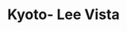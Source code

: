 ---
layout: place
title: "Kyoto- Lee Vista"
permalink: /florida/orlando/kyoto-lee-vista.html
stateAbbr: FL
stateName: Florida
cityName: Orlando
place_id: ChIJkUWrGm1j54gR30lj1odwDRk
photos:
  - name: >-
      places/ChIJkUWrGm1j54gR30lj1odwDRk/photos/AeeoHcIWbDnR7Dn1nDQ-9aaLOFdt_Hidy0h6-_kO0g9d9aQJ0R0_uqoXe8Axt-wDU96GdRBk0pua0hlj1sl5nPVBisqfNR3fWir3yJ0zntlx41IoJhflmd53m3cUHN1j93Z2b9YmIUZBFsdnwxGe4WoI8IBOAYBSKlN0BS_lYB6P1NjfQbr9jZbsnVdJpNtaCx4-CkjWNqyQ_NwcnI_0lc5LW_DuogipdTSbRD9rxA_3qNg0NqLZKeD-7DoVA7S0J1DL6CGep5SSey9CVa2NAdVis-T2CWC5OzZlGsEX8HtzfkmovUaMawRJ8ldlskfVLSWbDtALueKOlGken_IbIde0APoflpvjuxmquxNp5t7VPhUDcNJrhcnFy_1A1ZGXVruKpFA_jNJ22rAD9YfdXJsdWk6rFQ9U6-zvBgG0DXGSPbC9hTOg
    widthPx: 2484
    heightPx: 2695
    authorAttributions:
      - displayName: Steve Hunsader
        uri: https://maps.google.com/maps/contrib/103367844826769047545
        photoUri: >-
          https://lh3.googleusercontent.com/a-/ALV-UjX--aXjI1C17YBE-jMlYjgnOZZ8AERLnH72_cSEx4KT3x63D7AkAg=s100-p-k-no-mo
    flagContentUri: >-
      https://www.google.com/local/imagery/report/?cb_client=maps_api_places.places_api&image_key=!1e10!2sCIHM0ogKEICAgIDx9q3U3gE&hl=en-US
    googleMapsUri: >-
      https://www.google.com/maps/place//data=!3m4!1e2!3m2!1sCIHM0ogKEICAgIDx9q3U3gE!2e10!4m2!3m1!1s0x88e7636d1aab4591:0x190d7087d66349df
  - name: >-
      places/ChIJkUWrGm1j54gR30lj1odwDRk/photos/AeeoHcL43kmP88LZ_ik5eZrO8GD4zLgQoBTj2nkJA04TPBeInfcTXbNRr2voZyejpUDZbCDykdWbBmKKz4MqRDbO9dzqE7mfHA0wMnDmrNpbPOmU3mvw1muO9kVYugmzESTmcCCsdEsc8bLLZL_lzDEbspKaWVeuPrhrw07Ut1Z3GDs6S9q5syQU-ookIo7dhs522Dsm4l_7s4NegBpnpAlncd1qEWwr0LfhFyXk_y9_YnBXZnl4wLExDiHF39pS4OgMcndNcU01SCtENstp5KWj0-7wE7LGTNmrI4E5VqdvdxkqYg
    widthPx: 550
    heightPx: 440
    authorAttributions:
      - displayName: Kyoto- Lee Vista
        uri: https://maps.google.com/maps/contrib/116716888978555262361
        photoUri: >-
          https://lh3.googleusercontent.com/a-/ALV-UjVK0X3M99PMhTYUkyr0qyBBk2T5AYDkD_EYg5UYb2J_wPhO5n4=s100-p-k-no-mo
    flagContentUri: >-
      https://www.google.com/local/imagery/report/?cb_client=maps_api_places.places_api&image_key=!1e10!2sAF1QipMYkj_wO6AROuPQHuDZ29RP6WNJ6SOyW0d691xc&hl=en-US
    googleMapsUri: >-
      https://www.google.com/maps/place//data=!3m4!1e2!3m2!1sAF1QipMYkj_wO6AROuPQHuDZ29RP6WNJ6SOyW0d691xc!2e10!4m2!3m1!1s0x88e7636d1aab4591:0x190d7087d66349df
  - name: >-
      places/ChIJkUWrGm1j54gR30lj1odwDRk/photos/AeeoHcLQKg2rRSbf10XcwyebVdvYbos-QTcQP8Mv0A080mt5DQ_SZtq3w0_onxE6Soc2B3hhBOja7Z433FTa9hgE_HcIZFPgyrNGBZXq4ccLpgW9pP9EycF6UIrCTFAQ0aWHcjdCTV7W6JAJduUsgYE-izBWdgf6KfbGJBmkgn1U-YlIE-F9BUFvlYVNaUTIu6CUB2pXA4b__JZT29_Q69g1qQfRQ3ZOwhjQ_rbjZThusd5MaMOGGsqPhm9sLmyMRVAub1BO1QcXDT8Rxc8cGDaA-7HM5MJrg_HlJyymM86zAbrS5u3TomiDALYeFTTCFNo1jsVMfQs5fhijRQI0YvdCvoEcr-EqUXUL2invZVbdzBq2DcU_QMKJdDirbl-D8rN_3tWgsOmn-hJNhFT_afvjpFLaLn4W15eNxnt2JS-UMGKxdDrh
    widthPx: 4032
    heightPx: 3024
    authorAttributions:
      - displayName: William
        uri: https://maps.google.com/maps/contrib/104311456461700306350
        photoUri: >-
          https://lh3.googleusercontent.com/a-/ALV-UjX3pztZUa-aNAak2QkRt_ojucpSBpmRIsO0Bo9JZIqySxkpCgE5=s100-p-k-no-mo
    flagContentUri: >-
      https://www.google.com/local/imagery/report/?cb_client=maps_api_places.places_api&image_key=!1e10!2sCIHM0ogKEICAgIDP-7LI0QE&hl=en-US
    googleMapsUri: >-
      https://www.google.com/maps/place//data=!3m4!1e2!3m2!1sCIHM0ogKEICAgIDP-7LI0QE!2e10!4m2!3m1!1s0x88e7636d1aab4591:0x190d7087d66349df
  - name: >-
      places/ChIJkUWrGm1j54gR30lj1odwDRk/photos/AeeoHcJdRRCB138IZpXNSPM0dhCVPeI8DivnyM3ETJ5YDzRrk65WEpvYE85UPKRuAPhfZmI92As1ta0D3rT_G-EvF4R3Q66Jyi8a90qXdOPH4IzMDmNe9z2oVgZq6sEvnkpdJoJtZW5HRT6BNsD97Gd6L0jxPy8fQcjyl_8VhdZwrMitDnOj8eU3FtAgrfF9YgbmJRoLUUQ_b-zj8kExm4u2n1XlZnTiDF2myW3ZVoQ6GPc_ls0B-Ztfg9azyJ_lCl_1ddda-dD_0jf0ZSYJiN0Ft-pb_kd5plCKwsUsZSOzguVWaAUJYc6-mFYIHlkvM2CSFbIH3MZkr6Asz71PMuSPgCfF-icuWGStGspAiUMlzSAdKd_xdKK7WosVwggwa-4Y7Ff3v2w9q0dhhLkq-dkLrZaLMg3DfMjxyQgRqN-x9jfYQRvZ
    widthPx: 3000
    heightPx: 4000
    authorAttributions:
      - displayName: Daniel Morales
        uri: https://maps.google.com/maps/contrib/115998887040918283498
        photoUri: >-
          https://lh3.googleusercontent.com/a-/ALV-UjU9styrprIrEcQef0c88qvhdOGxk-FEPucPQcNcSI8o0qiRZf7b=s100-p-k-no-mo
    flagContentUri: >-
      https://www.google.com/local/imagery/report/?cb_client=maps_api_places.places_api&image_key=!1e10!2sCIHM0ogKEICAgIDbg6efvwE&hl=en-US
    googleMapsUri: >-
      https://www.google.com/maps/place//data=!3m4!1e2!3m2!1sCIHM0ogKEICAgIDbg6efvwE!2e10!4m2!3m1!1s0x88e7636d1aab4591:0x190d7087d66349df
  - name: >-
      places/ChIJkUWrGm1j54gR30lj1odwDRk/photos/AeeoHcJIzwqR56gQYqB6UzBSQlsEbRrnVXuj6y1JnMdz37a4SQNxgvNdNhtxO7m1kej2x2CUqgbadSW-clmIfR1BCXJYl3h6o9WpaZZwybny5r-o4omJRq3f8BCSmzSODRNkpTzEHUsTsE0m_OKtyrE3WaGtZIoSRkNXaeTbC9xZcrSkMDE3hGtMfXc8toK-jrcx77Qok5ba6DKnbx7aCFq5VrywKeCmMb84J_ivjA6yCDCgmcipNAmSEhG1cgKb3uLm_e9JaG7E-fRO9Y8bIeZQtcv0mbqXRCBukGSAKqVE5eGHnA
    widthPx: 1600
    heightPx: 1067
    authorAttributions:
      - displayName: Kyoto- Lee Vista
        uri: https://maps.google.com/maps/contrib/116716888978555262361
        photoUri: >-
          https://lh3.googleusercontent.com/a-/ALV-UjVK0X3M99PMhTYUkyr0qyBBk2T5AYDkD_EYg5UYb2J_wPhO5n4=s100-p-k-no-mo
    flagContentUri: >-
      https://www.google.com/local/imagery/report/?cb_client=maps_api_places.places_api&image_key=!1e10!2sAF1QipPvpwqpj_Gc9XGhOR6dkXBSh_v4IOQmYbb0AZBE&hl=en-US
    googleMapsUri: >-
      https://www.google.com/maps/place//data=!3m4!1e2!3m2!1sAF1QipPvpwqpj_Gc9XGhOR6dkXBSh_v4IOQmYbb0AZBE!2e10!4m2!3m1!1s0x88e7636d1aab4591:0x190d7087d66349df
  - name: >-
      places/ChIJkUWrGm1j54gR30lj1odwDRk/photos/AeeoHcKezqGsS9hpX-AWLRTcdiI_-WLiIo0ghPhRi__lJQ7GQxs7G-ytjmHnfY8SK22veo0qCQTEY9t-xRzOM7Et-PFHHPEem2B_3uy336D4uNmX6DqsJ_yivbRdmtde3uOFFLZi7j1Q57TsnMY70i9bra7gwgiBSxaT89SFfA6HwdvUggFn19m4sYlAAo3yBETeXkNu_yGCPp3BgQDfaTLlpyGlMyucrFPxMFfedNk20ywka2VkzA5b9fJtQpKrzpeDAUlEJmzBXVcu4DGFmMp_DmsLTx0ypajpcrynsRpUW5cQIrcaW4Wd6OaUQI1N9ZjR-BglIiyVejXkRtaNG_nTpZn6fC7OynOI4HBZw34b1IXL04DMmJFO2hmkRd_f3_y1Yf8gYs5aqBqiVpJkJlizRpEhsfpTgQnBl_yE3A91J0ycPw
    widthPx: 1920
    heightPx: 1080
    authorAttributions:
      - displayName: John “JR” De Crotie
        uri: https://maps.google.com/maps/contrib/110345974675197716767
        photoUri: >-
          https://lh3.googleusercontent.com/a-/ALV-UjULlXbFBBEna40lzkOgtYq5BtONXjO7oEJJRKws_1fvrbvt9opRLQ=s100-p-k-no-mo
    flagContentUri: >-
      https://www.google.com/local/imagery/report/?cb_client=maps_api_places.places_api&image_key=!1e10!2sCIHM0ogKEICAgID7z4LCJA&hl=en-US
    googleMapsUri: >-
      https://www.google.com/maps/place//data=!3m4!1e2!3m2!1sCIHM0ogKEICAgID7z4LCJA!2e10!4m2!3m1!1s0x88e7636d1aab4591:0x190d7087d66349df
  - name: >-
      places/ChIJkUWrGm1j54gR30lj1odwDRk/photos/AeeoHcKING3-cGY-X_uwImm7nJG5OE6cCds17RK1wzAvpKuTd6cR6nJXy7l0kfhBZ8WVFKpZlIbJP3lW1CllP8OnGzdb9I-SOp9Gww4rZw5jJmL49mBXCNGvQAOm2AHJpqlvfgTG9qeTIpXM6ykNXpiIEbdZ-GPPkHdIAKOgiXl98RqNZpIwprez_Q25RC1ihD3GRlEzj-Nm-u-SRoBZTre6ESdXgO5JgqKpRShCOvvKtxH9-a4II6w3YU7uX7nLr9c6PSwyrCiKNGnMUN2FrO_bJJNU5sDhbRBurfRms7e7vUjHT5bYu43mZcIemB6SGk258C3zWpse6YqtYenjERD146jDZGf5ov6YP9DKJMf6G7FCNQbeXSM47mD6hq1o2oOKqg1P9CZjFVoo9_sicUHikqeS8Mo78ywnTZhS9rCgWLY
    widthPx: 3024
    heightPx: 4032
    authorAttributions:
      - displayName: Gemaliz Porrata
        uri: https://maps.google.com/maps/contrib/110820830077284985148
        photoUri: >-
          https://lh3.googleusercontent.com/a-/ALV-UjWQpCic8ESnhu8RiB228-0l1lYVb-YZF2-IjGpcRI03PXSU1ErM=s100-p-k-no-mo
    flagContentUri: >-
      https://www.google.com/local/imagery/report/?cb_client=maps_api_places.places_api&image_key=!1e10!2sCIHM0ogKEICAgIDZkeKWFg&hl=en-US
    googleMapsUri: >-
      https://www.google.com/maps/place//data=!3m4!1e2!3m2!1sCIHM0ogKEICAgIDZkeKWFg!2e10!4m2!3m1!1s0x88e7636d1aab4591:0x190d7087d66349df
  - name: >-
      places/ChIJkUWrGm1j54gR30lj1odwDRk/photos/AeeoHcKDawCgj8NCJdLOua_0myd5qYwX81DkJIzKhZnW3bChELoia3acPPsKEiclDjKia7w0deXfdwpVfBAYqDH_Ij0RvG58rZJpV8206I29Vw_lQ21aIWLOJsrtRngr4gJ4dujmOmvjXxfPL1KYh2WN0ORd8rSM8L_ZpnKuxgJsy9lYW4Ze_q82LPaKzZy3nfI9K5Zkc-Zt9fQexmgUkxhLGGOqMj5AbBSB4ArDt4brYhdia1jQyfK3RRD04KegoHvT3GHSXEkgkGzUOTufyhDkeKNTVoNJKELmh-W7t-ZGwim83Q
    widthPx: 1600
    heightPx: 951
    authorAttributions:
      - displayName: Kyoto- Lee Vista
        uri: https://maps.google.com/maps/contrib/116716888978555262361
        photoUri: >-
          https://lh3.googleusercontent.com/a-/ALV-UjVK0X3M99PMhTYUkyr0qyBBk2T5AYDkD_EYg5UYb2J_wPhO5n4=s100-p-k-no-mo
    flagContentUri: >-
      https://www.google.com/local/imagery/report/?cb_client=maps_api_places.places_api&image_key=!1e10!2sAF1QipML2nI6HbeOMBjzVUPxT4sVDDzp1WkJaKUeSByF&hl=en-US
    googleMapsUri: >-
      https://www.google.com/maps/place//data=!3m4!1e2!3m2!1sAF1QipML2nI6HbeOMBjzVUPxT4sVDDzp1WkJaKUeSByF!2e10!4m2!3m1!1s0x88e7636d1aab4591:0x190d7087d66349df
  - name: >-
      places/ChIJkUWrGm1j54gR30lj1odwDRk/photos/AeeoHcJU12-YbHdd4tMTAocZkPFEXnBcLA8ls3BxsFhwWmn7Mn5kZJ_OzEW7aUYpzc4Oek2joNtrmMFo9jI11xyIRR01nDmY4_0yQq_Qq9xS6VQiaVIZMTQNB6mD6VV-_04fKuY28gRRW5TnDS4iaPGLc6mo4jDDvhDRqou48xLKsOuX6XolEheZjV5gdPL6B7f7knCN3xhpjxu4BlNj5aXVFMZ7EojW5Zl0_uMTJ8Df0hMcy13HHMQWExQveHUdsQgyHiY5PHLFuN5mEmgAX3ADY-inLuZHKeA8QpD-C1azfdw3u0D3VQ12yO5xp18nyaz3Rmd7APBu3NMLiF17hpcbSEGSZgbNcfQTfsFUc7i3HOJjQeucLZ046UTH784ve_sj5xfF_As-f3m9WESGjjxss5NI2hGJMbRL_attBI7qARfbTg
    widthPx: 3024
    heightPx: 4032
    authorAttributions:
      - displayName: Miguel Cardenas
        uri: https://maps.google.com/maps/contrib/112115302629960265106
        photoUri: >-
          https://lh3.googleusercontent.com/a-/ALV-UjUPSU0EIOk_aTdrYfPxHonTOYAVs9DXmoQx9oSBa_uWaNB72THXwQ=s100-p-k-no-mo
    flagContentUri: >-
      https://www.google.com/local/imagery/report/?cb_client=maps_api_places.places_api&image_key=!1e10!2sCIHM0ogKEICAgIDLs8z6Jw&hl=en-US
    googleMapsUri: >-
      https://www.google.com/maps/place//data=!3m4!1e2!3m2!1sCIHM0ogKEICAgIDLs8z6Jw!2e10!4m2!3m1!1s0x88e7636d1aab4591:0x190d7087d66349df
  - name: >-
      places/ChIJkUWrGm1j54gR30lj1odwDRk/photos/AeeoHcI12_yjmBthrap0m4x9hg-mDna97paitvvxbzDpdb2h2Kwzd0gWOCCRqP20Ff31cBlDU-AwbiKzBDyslC_SriQ8V5L3cuPOOtH4cHVRofehdHB0gStVRhY_KmGKJTwrHZIEmkOMCFzJDpMZYOfihPhf4PgjSuVluu675vgxsZkZZ-D7kY-cx13puAVxjD9y-WuTp7GrCiKNOPYvkcqm-79Wy-YT4BwmJf-tSZRxBIZR6ia95XHmCR0vyEWUn4SnEJ3179WaK0kPxdha7lLykAFhR9SNL1cgrCbiN6bYZWwEEq1q9JOMhQUAufm6KgGWGYUViirxt1v1Ruwct5UTr1WSJwfb8kEg2RO-oZ7qdgjF3myUOy2CX0hZXfsdBNSXX8cTluvuekdzVb7prNt4Q1xX5T3okql1s0PC9n-t6eGgzQ
    widthPx: 4032
    heightPx: 3024
    authorAttributions:
      - displayName: Treadwell Singfield
        uri: https://maps.google.com/maps/contrib/103541619139850431243
        photoUri: >-
          https://lh3.googleusercontent.com/a/ACg8ocKQbdSQQEVy8gGwVpOflcfYZ5-0HeFX6ND5nLGZMjnrKOQyO58C=s100-p-k-no-mo
    flagContentUri: >-
      https://www.google.com/local/imagery/report/?cb_client=maps_api_places.places_api&image_key=!1e10!2sCIHM0ogKEICAgMCAibOEMw&hl=en-US
    googleMapsUri: >-
      https://www.google.com/maps/place//data=!3m4!1e2!3m2!1sCIHM0ogKEICAgMCAibOEMw!2e10!4m2!3m1!1s0x88e7636d1aab4591:0x190d7087d66349df
address: '6651 S Semoran Blvd # 106, Orlando, FL 32822, USA'
street: '6651 S Semoran Blvd # 106'
city: Orlando
state: FL
zip: '32822'
country: USA
neighborhood: Airport North
latitude: '28.467191'
longitude: '-81.308608'
accessibility_options:
  wheelchairAccessibleParking: true
  wheelchairAccessibleEntrance: true
  wheelchairAccessibleRestroom: true
  wheelchairAccessibleSeating: true
business_status: OPERATIONAL
name: Kyoto- Lee Vista
google_maps_links:
  directionsUri: >-
    https://www.google.com/maps/dir//''/data=!4m7!4m6!1m1!4e2!1m2!1m1!1s0x88e7636d1aab4591:0x190d7087d66349df!3e0
  placeUri: https://maps.google.com/?cid=1805222754365163999
  writeAReviewUri: >-
    https://www.google.com/maps/place//data=!4m3!3m2!1s0x88e7636d1aab4591:0x190d7087d66349df!12e1
  reviewsUri: >-
    https://www.google.com/maps/place//data=!4m4!3m3!1s0x88e7636d1aab4591:0x190d7087d66349df!9m1!1b1
  photosUri: >-
    https://www.google.com/maps/place//data=!4m3!3m2!1s0x88e7636d1aab4591:0x190d7087d66349df!10e5
primary_type: Japanese Restaurant
opening_hours:
  regular: null
  current: null
secondary_opening_hours:
  regular:
    weekdayDescriptions: null
    type: null
  current:
    weekdayDescriptions: null
    type: null
phone: null
price_level: null
price_range: null
rating: null
rating_count: 0
website: null
description: null
reviews: null
parking_options: null
payment_options: null
allow_dogs: null
curbside_pickup: null
delivery: null
dine_in: null
good_for_children: null
good_for_groups: null
good_for_sports: null
live_music: null
menu_for_children: null
outdoor_seating: null
reservable: null
restroom: null
serves_beer: null
serves_breakfast: null
serves_brunch: null
serves_cocktails: null
serves_coffee: null
serves_dinner: null
serves_dessert: null
serves_lunch: null
serves_vegetarian_food: null
serves_wine: null
takeout: null
slug: Kyoto-Lee-Vista

---